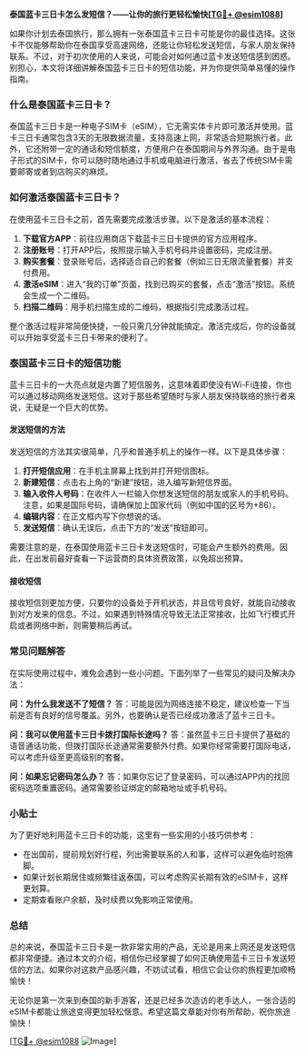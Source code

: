 **泰国蓝卡三日卡怎么发短信？——让你的旅行更轻松愉快[[TG💪+ @esim1088](https://t.me/s/esim1088)]**

如果你计划去泰国旅行，那么拥有一张泰国蓝卡三日卡可能是你的最佳选择。这张卡不仅能够帮助你在泰国享受高速网络，还能让你轻松发送短信，与家人朋友保持联系。不过，对于初次使用的人来说，可能会对如何通过蓝卡发送短信感到困惑。别担心，本文将详细讲解泰国蓝卡三日卡的短信功能，并为你提供简单易懂的操作指南。

### 什么是泰国蓝卡三日卡？

泰国蓝卡三日卡是一种电子SIM卡（eSIM），它无需实体卡片即可激活并使用。蓝卡三日卡通常包含3天的无限数据流量，支持高速上网，非常适合短期旅行者。此外，它还附带一定的通话和短信额度，方便用户在泰国期间与外界沟通。由于是电子形式的SIM卡，你可以随时随地通过手机或电脑进行激活，省去了传统SIM卡需要邮寄或者到店购买的麻烦。

### 如何激活泰国蓝卡三日卡？

在使用蓝卡三日卡之前，首先需要完成激活步骤。以下是激活的基本流程：

1. **下载官方APP**：前往应用商店下载蓝卡三日卡提供的官方应用程序。
2. **注册账号**：打开APP后，按照提示输入手机号码并设置密码，完成注册。
3. **购买套餐**：登录账号后，选择适合自己的套餐（例如三日无限流量套餐）并支付费用。
4. **激活eSIM**：进入“我的订单”页面，找到已购买的套餐，点击“激活”按钮。系统会生成一个二维码。
5. **扫描二维码**：用手机扫描生成的二维码，根据指引完成激活过程。

整个激活过程非常简便快捷，一般只需几分钟就能搞定。激活完成后，你的设备就可以开始享受蓝卡三日卡带来的便利了。

### 泰国蓝卡三日卡的短信功能

蓝卡三日卡的一大亮点就是内置了短信服务，这意味着即使没有Wi-Fi连接，你也可以通过移动网络发送短信。这对于那些希望随时与家人朋友保持联络的旅行者来说，无疑是一个巨大的优势。

#### 发送短信的方法

发送短信的方法其实很简单，几乎和普通手机上的操作一样。以下是具体步骤：

1. **打开短信应用**：在手机主屏幕上找到并打开短信图标。
2. **新建短信**：点击右上角的“新建”按钮，进入编写新短信界面。
3. **输入收件人号码**：在收件人一栏输入你想发送短信的朋友或家人的手机号码。注意，如果是国际号码，请确保加上国家代码（例如中国的区号为+86）。
4. **编辑内容**：在正文框内写下你想说的话。
5. **发送短信**：确认无误后，点击下方的“发送”按钮即可。

需要注意的是，在泰国使用蓝卡三日卡发送短信时，可能会产生额外的费用。因此，在出发前最好查看一下运营商的具体资费政策，以免超出预算。

#### 接收短信

接收短信则更加方便，只要你的设备处于开机状态，并且信号良好，就能自动接收到对方发来的信息。不过，如果遇到特殊情况导致无法正常接收，比如飞行模式开启或者网络中断，则需要稍后再试。

### 常见问题解答

在实际使用过程中，难免会遇到一些小问题。下面列举了一些常见的疑问及解决办法：

**问：为什么我发送不了短信？**
答：可能是因为网络连接不稳定，建议检查一下当前是否有良好的信号覆盖。另外，也要确认是否已经成功激活了蓝卡三日卡。

**问：我可以使用蓝卡三日卡拨打国际长途吗？**
答：虽然蓝卡三日卡提供了基础的语音通话功能，但拨打国际长途通常需要额外付费。如果你经常需要打国际电话，可以考虑升级至更高级别的套餐。

**问：如果忘记密码怎么办？**
答：如果你忘记了登录密码，可以通过APP内的找回密码选项重置密码。通常需要验证绑定的邮箱地址或手机号码。

### 小贴士

为了更好地利用蓝卡三日卡的功能，这里有一些实用的小技巧供参考：

- 在出国前，提前规划好行程，列出需要联系的人和事，这样可以避免临时抱佛脚。
- 如果计划长期居住或频繁往返泰国，可以考虑购买长期有效的eSIM卡，这样更划算。
- 定期查看账户余额，及时续费以免影响正常使用。

### 总结

总的来说，泰国蓝卡三日卡是一款非常实用的产品，无论是用来上网还是发送短信都非常便捷。通过本文的介绍，相信你已经掌握了如何正确使用蓝卡三日卡发送短信的方法。如果你对这款产品感兴趣，不妨试试看，相信它会让你的旅程更加顺畅愉快！

无论你是第一次来到泰国的新手游客，还是已经多次造访的老手达人，一张合适的eSIM卡都能让旅途变得更加轻松惬意。希望这篇文章能对你有所帮助，祝你旅途愉快！

[[TG💪+ @esim1088](https://t.me/s/esim1088) ![Image](https://i.postimg.cc/4NQfJmqS/Snipaste-2025-05-13-00-14-12.png)]